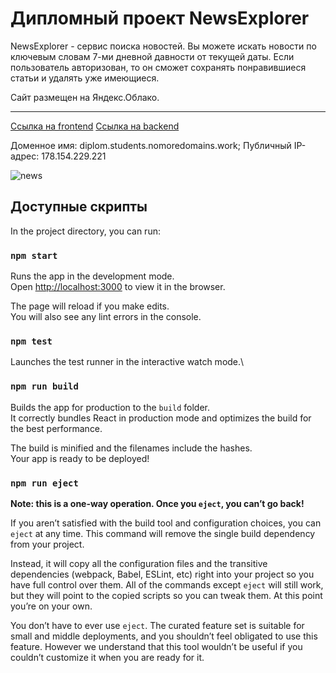 # Дипломный проект NewsExplorer

NewsExplorer - сервис поиска новостей. Вы можете искать новости по ключевым словам 7-ми дневной давности от текущей даты. Если пользователь авторизован, то он сможет сохранять понравившиеся статьи и удалять уже имеющиеся.

Сайт размещен на Яндекс.Облако.

***
[Ссылка на frontend](https://diplom.students.nomoredomains.work)
[Ссылка на backend](https://api.diplom.students.nomoredomains.work)

Доменное имя: diplom.students.nomoredomains.work;
Публичный IP-адрес: 178.154.229.221

![news](https://user-images.githubusercontent.com/63904240/209445508-66b106f1-0171-4fb1-92aa-0cf5b839e24a.JPG)



## Доступные скрипты

In the project directory, you can run:

### `npm start`

Runs the app in the development mode.\
Open [http://localhost:3000](http://localhost:3000) to view it in the browser.

The page will reload if you make edits.\
You will also see any lint errors in the console.

### `npm test`

Launches the test runner in the interactive watch mode.\

### `npm run build`

Builds the app for production to the `build` folder.\
It correctly bundles React in production mode and optimizes the build for the best performance.

The build is minified and the filenames include the hashes.\
Your app is ready to be deployed!

### `npm run eject`

**Note: this is a one-way operation. Once you `eject`, you can’t go back!**

If you aren’t satisfied with the build tool and configuration choices, you can `eject` at any time. This command will remove the single build dependency from your project.

Instead, it will copy all the configuration files and the transitive dependencies (webpack, Babel, ESLint, etc) right into your project so you have full control over them. All of the commands except `eject` will still work, but they will point to the copied scripts so you can tweak them. At this point you’re on your own.

You don’t have to ever use `eject`. The curated feature set is suitable for small and middle deployments, and you shouldn’t feel obligated to use this feature. However we understand that this tool wouldn’t be useful if you couldn’t customize it when you are ready for it.
